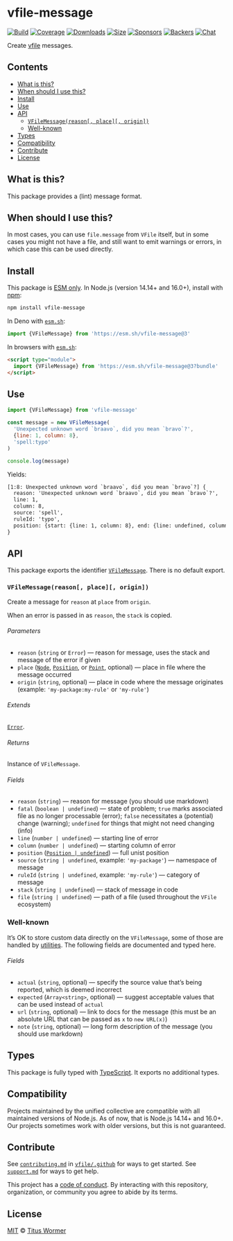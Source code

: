 # vfile-message

[![Build][build-badge]][build]
[![Coverage][coverage-badge]][coverage]
[![Downloads][downloads-badge]][downloads]
[![Size][size-badge]][size]
[![Sponsors][sponsors-badge]][collective]
[![Backers][backers-badge]][collective]
[![Chat][chat-badge]][chat]

Create [vfile][] messages.

## Contents

*   [What is this?](#what-is-this)
*   [When should I use this?](#when-should-i-use-this)
*   [Install](#install)
*   [Use](#use)
*   [API](#api)
    *   [`VFileMessage(reason[, place][, origin])`](#vfilemessagereason-place-origin)
    *   [Well-known](#well-known)
*   [Types](#types)
*   [Compatibility](#compatibility)
*   [Contribute](#contribute)
*   [License](#license)

## What is this?

This package provides a (lint) message format.

## When should I use this?

In most cases, you can use `file.message` from `VFile` itself, but in some
cases you might not have a file, and still want to emit warnings or errors,
in which case this can be used directly.

## Install

This package is [ESM only][esm].
In Node.js (version 14.14+ and 16.0+), install with [npm][]:

```sh
npm install vfile-message
```

In Deno with [`esm.sh`][esmsh]:

```js
import {VFileMessage} from 'https://esm.sh/vfile-message@3'
```

In browsers with [`esm.sh`][esmsh]:

```html
<script type="module">
  import {VFileMessage} from 'https://esm.sh/vfile-message@3?bundle'
</script>
```

## Use

```js
import {VFileMessage} from 'vfile-message'

const message = new VFileMessage(
  'Unexpected unknown word `braavo`, did you mean `bravo`?',
  {line: 1, column: 8},
  'spell:typo'
)

console.log(message)
```

Yields:

```txt
[1:8: Unexpected unknown word `braavo`, did you mean `bravo`?] {
  reason: 'Unexpected unknown word `braavo`, did you mean `bravo`?',
  line: 1,
  column: 8,
  source: 'spell',
  ruleId: 'typo',
  position: {start: {line: 1, column: 8}, end: {line: undefined, column: undefined}}
}
```

## API

This package exports the identifier [`VFileMessage`][api-vfile-message].
There is no default export.

### `VFileMessage(reason[, place][, origin])`

Create a message for `reason` at `place` from `origin`.

When an error is passed in as `reason`, the `stack` is copied.

###### Parameters

*   `reason` (`string` or `Error`)
    — reason for message, uses the stack and message of the error if given
*   `place` ([`Node`][node], [`Position`][position], or [`Point`][point],
    optional)
    — place in file where the message occurred
*   `origin` (`string`, optional)
    — place in code where the message originates (example:
    `'my-package:my-rule'` or `'my-rule'`)

###### Extends

[`Error`][error].

###### Returns

Instance of `VFileMessage`.

###### Fields

*   `reason` (`string`)
    — reason for message (you should use markdown)
*   `fatal` (`boolean | undefined`)
    — state of problem; `true` marks associated file as no longer processable
    (error); `false` necessitates a (potential) change (warning);
    `undefined` for things that might not need changing (info)
*   `line` (`number | undefined`)
    — starting line of error
*   `column` (`number | undefined`)
    — starting column of error
*   `position` ([`Position | undefined`][position])
    — full unist position
*   `source` (`string | undefined`, example: `'my-package'`)
    — namespace of message
*   `ruleId` (`string | undefined`, example: `'my-rule'`)
    — category of message
*   `stack` (`string | undefined`)
    — stack of message in code
*   `file` (`string | undefined`)
    — path of a file (used throughout the `VFile` ecosystem)

### Well-known

It’s OK to store custom data directly on the `VFileMessage`, some of those are
handled by [utilities][util].
The following fields are documented and typed here.

###### Fields

*   `actual` (`string`, optional)
    — specify the source value that’s being reported, which is deemed incorrect
*   `expected` (`Array<string>`, optional)
    — suggest acceptable values that can be used instead of `actual`
*   `url` (`string`, optional)
    — link to docs for the message (this must be an absolute URL that can be
    passed as `x` to `new URL(x)`)
*   `note` (`string`, optional)
    — long form description of the message (you should use markdown)

## Types

This package is fully typed with [TypeScript][].
It exports no additional types.

## Compatibility

Projects maintained by the unified collective are compatible with all maintained
versions of Node.js.
As of now, that is Node.js 14.14+ and 16.0+.
Our projects sometimes work with older versions, but this is not guaranteed.

## Contribute

See [`contributing.md`][contributing] in [`vfile/.github`][health] for ways to
get started.
See [`support.md`][support] for ways to get help.

This project has a [code of conduct][coc].
By interacting with this repository, organization, or community you agree to
abide by its terms.

## License

[MIT][license] © [Titus Wormer][author]

<!-- Definitions -->

[build-badge]: https://github.com/vfile/vfile-message/workflows/main/badge.svg

[build]: https://github.com/vfile/vfile-message/actions

[coverage-badge]: https://img.shields.io/codecov/c/github/vfile/vfile-message.svg

[coverage]: https://codecov.io/github/vfile/vfile-message

[downloads-badge]: https://img.shields.io/npm/dm/vfile-message.svg

[downloads]: https://www.npmjs.com/package/vfile-message

[size-badge]: https://img.shields.io/bundlephobia/minzip/vfile-message.svg

[size]: https://bundlephobia.com/result?p=vfile-message

[sponsors-badge]: https://opencollective.com/unified/sponsors/badge.svg

[backers-badge]: https://opencollective.com/unified/backers/badge.svg

[collective]: https://opencollective.com/unified

[chat-badge]: https://img.shields.io/badge/chat-discussions-success.svg

[chat]: https://github.com/vfile/vfile/discussions

[npm]: https://docs.npmjs.com/cli/install

[contributing]: https://github.com/vfile/.github/blob/main/contributing.md

[support]: https://github.com/vfile/.github/blob/main/support.md

[health]: https://github.com/vfile/.github

[coc]: https://github.com/vfile/.github/blob/main/code-of-conduct.md

[esm]: https://gist.github.com/sindresorhus/a39789f98801d908bbc7ff3ecc99d99c

[esmsh]: https://esm.sh

[typescript]: https://www.typescriptlang.org

[license]: license

[author]: https://wooorm.com

[error]: https://developer.mozilla.org/en-US/docs/Web/JavaScript/Reference/Global_Objects/Error

[node]: https://github.com/syntax-tree/unist#node

[position]: https://github.com/syntax-tree/unist#position

[point]: https://github.com/syntax-tree/unist#point

[vfile]: https://github.com/vfile/vfile

[util]: https://github.com/vfile/vfile#utilities

[api-vfile-message]: #vfilemessagereason-place-origin
